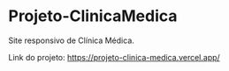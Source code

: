 # Projeto-ClinicaMedica

Site responsivo de Clínica Médica.

Link do projeto:  https://projeto-clinica-medica.vercel.app/
 
